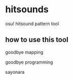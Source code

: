 # hitsounds

osu! hitsound pattern tool

## how to use this tool

goodbye mapping

goodbye programming

sayonara
